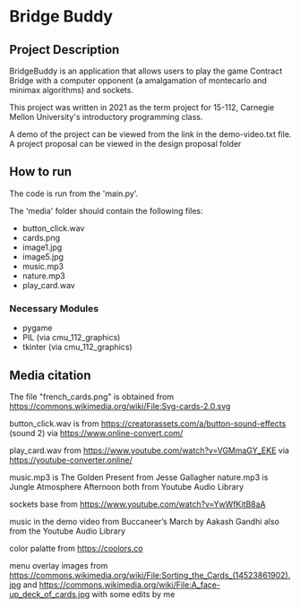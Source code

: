 # Bridge Buddy

## Project Description
BridgeBuddy is an application that allows users to play the game Contract Bridge with a computer opponent (a amalgamation of montecarlo and minimax algorithms) and sockets. 

This project was written in 2021 as the term project for 15-112, Carnegie Mellon University's introductory programming class. 

A demo of the project can be viewed from the link in the demo-video.txt file. A project proposal can be viewed in the design proposal folder

## How to run

The code is run from the 'main.py'. 

The 'media' folder should contain the following files:
* button_click.wav
* cards.png
* image1.jpg
* image5.jpg
* music.mp3
* nature.mp3
* play_card.wav

### Necessary Modules
* pygame
* PIL (via cmu_112_graphics)
* tkinter (via cmu_112_graphics)

## Media citation

The file "french_cards.png" is obtained from https://commons.wikimedia.org/wiki/File:Svg-cards-2.0.svg

button_click.wav is from https://creatorassets.com/a/button-sound-effects (sound 2) via https://www.online-convert.com/

play_card.wav from https://www.youtube.com/watch?v=VGMmaGY_EKE via https://youtube-converter.online/

music.mp3 is The Golden Present from Jesse Gallagher 
nature.mp3 is Jungle Atmosphere Afternoon 
both from Youtube Audio Library

sockets base from https://www.youtube.com/watch?v=YwWfKitB8aA

music in the demo video from Buccaneer’s March by Aakash Gandhi also from the Youtube Audio Library

color palatte from https://coolors.co

menu overlay images from https://commons.wikimedia.org/wiki/File:Sorting_the_Cards_(14523861902).jpg and https://commons.wikimedia.org/wiki/File:A_face-up_deck_of_cards.jpg with some edits by me
